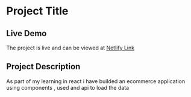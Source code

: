 # Project Title

## Live Demo
The project is live and can be viewed at [Netlify Link](https://somaraju-ecommerce.netlify.app/)


## Project Description
As part of my learning in react i have builded an ecommerce application using components , used and api to load the data


